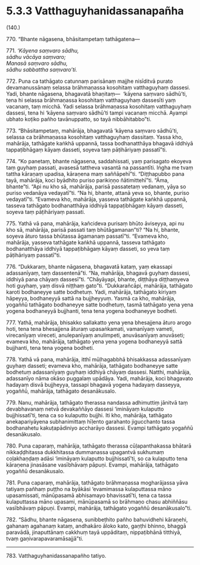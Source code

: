 # 5.3.3 Vatthaguyhanidassanapañha

(140.)

770\. “Bhante nāgasena, bhāsitampetaṃ tathāgatena—

771\. _‘Kāyena saṃvaro sādhu,_  
_sādhu vācāya saṃvaro;_  
_Manasā saṃvaro sādhu,_  
_sādhu sabbattha saṃvaro’ti._  

772\. Puna ca tathāgato catunnaṃ parisānaṃ majjhe nisīditvā purato devamanussānaṃ selassa brāhmaṇassa kosohitaṃ vatthaguyhaṃ dassesi. Yadi, bhante nāgasena, bhagavatā bhaṇitaṃ—  ‘kāyena saṃvaro sādhū’ti, tena hi selassa brāhmaṇassa kosohitaṃ vatthaguyhaṃ dassesīti yaṃ vacanaṃ, taṃ micchā. Yadi selassa brāhmaṇassa kosohitaṃ vatthaguyhaṃ dassesi, tena hi ‘kāyena saṃvaro sādhū’ti tampi vacanaṃ micchā. Ayampi ubhato koṭiko pañho tavānuppatto, so tayā nibbāhitabbo”ti.

773\. “Bhāsitampetaṃ, mahārāja, bhagavatā ‘kāyena saṃvaro sādhū’ti, selassa ca brāhmaṇassa kosohitaṃ vatthaguyhaṃ dassitaṃ. Yassa kho, mahārāja, tathāgate kaṅkhā uppannā, tassa bodhanatthāya bhagavā iddhiyā tappaṭibhāgaṃ kāyaṃ dasseti, soyeva taṃ pāṭihāriyaṃ passatī”ti.

774\. “Ko panetaṃ, bhante nāgasena, saddahissati, yaṃ parisagato ekoyeva taṃ guyhaṃ passati, avasesā tattheva vasantā na passantīti. Iṅgha me tvaṃ tattha kāraṇaṃ upadisa, kāraṇena maṃ saññāpehī”ti. “Diṭṭhapubbo pana tayā, mahārāja, koci byādhito puriso parikiṇṇo ñātimittehī”ti. “Āma, bhante”ti. “Api nu kho sā, mahārāja, parisā passatetaṃ vedanaṃ, yāya so puriso vedanāya vedayatī”ti. “Na hi, bhante, attanā yeva so, bhante, puriso vedayatī”ti. “Evameva kho, mahārāja, yasseva tathāgate kaṅkhā uppannā, tasseva tathāgato bodhanatthāya iddhiyā tappaṭibhāgaṃ kāyaṃ dasseti, soyeva taṃ pāṭihāriyaṃ passati.

775\. Yathā vā pana, mahārāja, kañcideva purisaṃ bhūto āviseyya, api nu kho sā, mahārāja, parisā passati taṃ bhūtāgamanan”ti? “Na hi, bhante, soyeva āturo tassa bhūtassa āgamanaṃ passatī”ti. “Evameva kho, mahārāja, yasseva tathāgate kaṅkhā uppannā, tasseva tathāgato bodhanatthāya iddhiyā tappaṭibhāgaṃ kāyaṃ dasseti, so yeva taṃ pāṭihāriyaṃ passatī”ti.

776\. “Dukkaraṃ, bhante nāgasena, bhagavatā kataṃ, yaṃ ekassapi adassanīyaṃ, taṃ dassentenā”ti. “Na, mahārāja, bhagavā guyhaṃ dassesi, iddhiyā pana chāyaṃ dassesī”ti. “Chāyāyapi, bhante, diṭṭhāya diṭṭhaṃyeva hoti guyhaṃ, yaṃ disvā niṭṭhaṃ gato”ti. “Dukkarañcāpi, mahārāja, tathāgato karoti bodhaneyye satte bodhetuṃ. Yadi, mahārāja, tathāgato kiriyaṃ hāpeyya, bodhaneyyā sattā na bujjheyyuṃ. Yasmā ca kho, mahārāja, yogaññū tathāgato bodhaneyye satte bodhetuṃ, tasmā tathāgato yena yena yogena bodhaneyyā bujjhanti, tena tena yogena bodhaneyye bodheti.

777\. Yathā, mahārāja, bhisakko sallakatto yena yena bhesajjena āturo arogo hoti, tena tena bhesajjena āturaṃ upasaṅkamati, vamanīyaṃ vameti, virecanīyaṃ vireceti, anulepanīyaṃ anulimpeti, anuvāsanīyaṃ anuvāseti; evameva kho, mahārāja, tathāgato yena yena yogena bodhaneyyā sattā bujjhanti, tena tena yogena bodheti.

778\. Yathā vā pana, mahārāja, itthī mūḷhagabbhā bhisakkassa adassanīyaṃ guyhaṃ dasseti; evameva kho, mahārāja, tathāgato bodhaneyye satte bodhetuṃ adassanīyaṃ guyhaṃ iddhiyā chāyaṃ dassesi. Natthi, mahārāja, adassanīyo nāma okāso puggalaṃ upādāya. Yadi, mahārāja, koci bhagavato hadayaṃ disvā bujjheyya, tassapi bhagavā yogena hadayaṃ dasseyya, yogaññū, mahārāja, tathāgato desanākusalo.

779\. Nanu, mahārāja, tathāgato therassa nandassa adhimuttiṃ jānitvā taṃ devabhavanaṃ netvā devakaññāyo dassesi ‘imināyaṃ kulaputto bujjhissatī’ti, tena ca so kulaputto bujjhi. Iti kho, mahārāja, tathāgato anekapariyāyena subhanimittaṃ hīḷento garahanto jigucchanto tassa bodhanahetu kakuṭapādiniyo accharāyo dassesi. Evampi tathāgato yogaññū desanākusalo.

780\. Puna caparaṃ, mahārāja, tathāgato therassa cūḷapanthakassa bhātarā nikkaḍḍhitassa dukkhitassa dummanassa upagantvā sukhumaṃ coḷakhaṇḍaṃ adāsi ‘imināyaṃ kulaputto bujjhissatī’ti, so ca kulaputto tena kāraṇena jinasāsane vasībhāvaṃ pāpuṇi. Evampi, mahārāja, tathāgato yogaññū desanākusalo.

781\. Puna caparaṃ, mahārāja, tathāgato brāhmaṇassa mogharājassa yāva tatiyaṃ pañhaṃ puṭṭho na byākāsi ‘evamimassa kulaputtassa māno upasamissati, mānūpasamā abhisamayo bhavissatī’ti, tena ca tassa kulaputtassa māno upasami, mānūpasamā so brāhmaṇo chasu abhiññāsu vasībhāvaṃ pāpuṇi. Evampi, mahārāja, tathāgato yogaññū desanākusalo”ti.

782\. “Sādhu, bhante nāgasena, sunibbeṭhito pañho bahuvidhehi kāraṇehi, gahanaṃ agahanaṃ kataṃ, andhakāro āloko kato, gaṇṭhi bhinno, bhaggā paravādā, jinaputtānaṃ cakkhuṃ tayā uppāditaṃ, nippaṭibhānā titthiyā, tvaṃ gaṇivarapavaramāsajjā”ti.

---

783\. Vatthaguyhanidassanapañho tatiyo.
